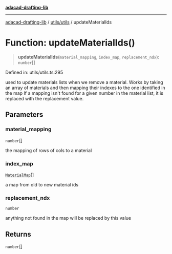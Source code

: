 [**adacad-drafting-lib**](../../../README.md)

***

[adacad-drafting-lib](../../../modules.md) / [utils/utils](../README.md) / updateMaterialIds

# Function: updateMaterialIds()

> **updateMaterialIds**(`material_mapping`, `index_map`, `replacement_ndx`): `number`[]

Defined in: utils/utils.ts:295

used to update materials lists when we remove a material. 
Works by taking an array of materials and then mapping their indexes to the one identified in the map
If a mapping isn't found for a given number in the material list, it is replaced with the replacement value.

## Parameters

### material\_mapping

`number`[]

the mapping of rows of cols to a material

### index\_map

[`MaterialMap`](../../../objects/datatypes/interfaces/MaterialMap.md)[]

a map from old to new material ids

### replacement\_ndx

`number`

anything not found in the map will be replaced by this value

## Returns

`number`[]
